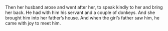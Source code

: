 Then her husband arose and went after her, to speak kindly to her and bring her back. He had with him his servant and a couple of donkeys. And she brought him into her father’s house. And when the girl’s father saw him, he came with joy to meet him.
